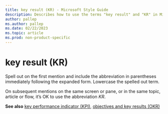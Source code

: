 ```yaml
---
title: key result (KR) - Microsoft Style Guide
description: Describes how to use the terms "key result" and "KR" in Microsoft content.
author: pallep
ms.author: pallep
ms.date: 02/22/2023
ms.topic: article
ms.prod: non-product-specific
---
```


# key result (KR)

Spell out on the first mention and include the abbreviation in parentheses immediately following the expanded form. Lowercase the spelled out term.

On subsequent mentions on the same screen or pane, or in the same topic, article or flow, it’s OK to use the abbreviation *KR*. 

**See also** [key performance indicator (KPI)](https://learn.microsoft.com/en-us/style-guide/a-z-word-list-term-collections/k/key-performance-indicator-(kpi)), [objectives and key results (OKR)](https://learn.microsoft.com/en-us/style-guide/a-z-word-list-term-collections/o/objectives-and-key-results-(okr))
